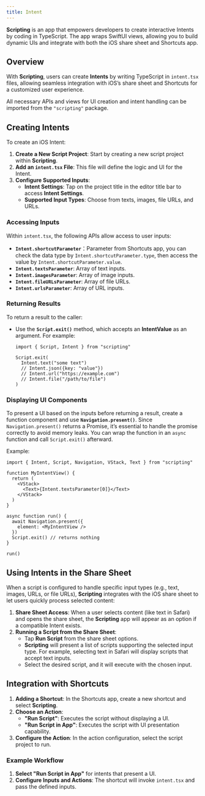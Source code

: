```yaml
---
title: Intent
---
```


**Scripting** is an app that empowers developers to create interactive Intents by coding in TypeScript. The app wraps SwiftUI views, allowing you to build dynamic UIs and integrate with both the iOS share sheet and Shortcuts app.

## Overview

With **Scripting**, users can create **Intents** by writing TypeScript in `intent.tsx` files, allowing seamless integration with iOS’s share sheet and Shortcuts for a customized user experience.

All necessary APIs and views for UI creation and intent handling can be imported from the `"scripting"` package.

## Creating Intents

To create an iOS Intent:
1. **Create a New Script Project**: Start by creating a new script project within **Scripting**.
2. **Add an `intent.tsx` File**: This file will define the logic and UI for the Intent.
3. **Configure Supported Inputs**:
   - **Intent Settings**: Tap on the project title in the editor title bar to access **Intent Settings**.
   - **Supported Input Types**: Choose from texts, images, file URLs, and URLs.

### Accessing Inputs

Within `intent.tsx`, the following APIs allow access to user inputs:

- **`Intent.shortcutParameter`**：Parameter from Shortcuts app, you can check the data type by `Intent.shortcutParameter.type`, then access the value by `Intent.shortcutParameter.value`.
- **`Intent.textsParameter`**: Array of text inputs.
- **`Intent.imagesParameter`**: Array of image inputs.
- **`Intent.fileURLsParameter`**: Array of file URLs.
- **`Intent.urlsParameter`**: Array of URL inputs.

### Returning Results

To return a result to the caller:
- Use the **`Script.exit()`** method, which accepts an **IntentValue** as an argument. For example:
  ```tsx
  import { Script, Intent } from "scripting"

  Script.exit(
    Intent.text("some text")
    // Intent.json({key: "value"})
    // Intent.url("https://example.com")
    // Intent.file("/path/to/file")
  )
  ```

### Displaying UI Components

To present a UI based on the inputs before returning a result, create a function component and use **`Navigation.present()`**. Since `Navigation.present()` returns a Promise, it’s essential to handle the promise correctly to avoid memory leaks. You can wrap the function in an `async` function and call `Script.exit()` afterward.

Example:

```tsx
import { Intent, Script, Navigation, VStack, Text } from "scripting"

function MyIntentView() {
  return (
    <VStack>
      <Text>{Intent.textsParameter[0]}</Text>
    </VStack>
  )
}

async function run() {
  await Navigation.present({
    element: <MyIntentView />
  })
  Script.exit() // returns nothing
}

run()
```

## Using Intents in the Share Sheet

When a script is configured to handle specific input types (e.g., text, images, URLs, or file URLs), **Scripting** integrates with the iOS share sheet to let users quickly process selected content:

1. **Share Sheet Access**: When a user selects content (like text in Safari) and opens the share sheet, the **Scripting** app will appear as an option if a compatible Intent exists.
2. **Running a Script from the Share Sheet**:
   - Tap **Run Script** from the share sheet options.
   - **Scripting** will present a list of scripts supporting the selected input type. For example, selecting text in Safari will display scripts that accept text inputs.
   - Select the desired script, and it will execute with the chosen input.

## Integration with Shortcuts

1. **Adding a Shortcut**: In the Shortcuts app, create a new shortcut and select **Scripting**.
2. **Choose an Action**:
   - **"Run Script"**: Executes the script without displaying a UI.
   - **"Run Script in App"**: Executes the script with UI presentation capability.
3. **Configure the Action**: In the action configuration, select the script project to run.

### Example Workflow

1. **Select "Run Script in App"** for intents that present a UI.
2. **Configure Inputs and Actions**: The shortcut will invoke `intent.tsx` and pass the defined inputs.
